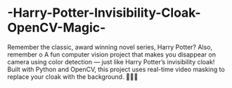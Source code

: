 # -Harry-Potter-Invisibility-Cloak-OpenCV-Magic-
Remember the classic, award winning novel series, Harry Potter?
Also, remember o
A fun computer vision project that makes you disappear on camera using color detection — just like Harry Potter’s invisibility cloak! Built with Python and OpenCV, this project uses real-time video masking to replace your cloak with the background. 🧙‍♂️✨
